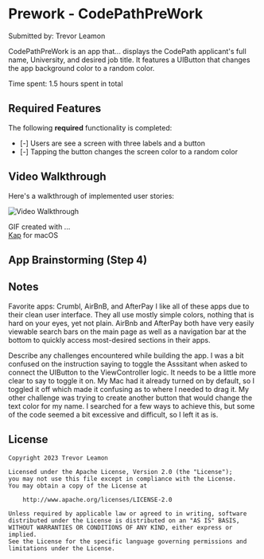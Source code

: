 # Prework - CodePathPreWork

Submitted by: Trevor Leamon

CodePathPreWork is an app that... displays the CodePath applicant's full name, University, and desired job title. It
features a UIButton that changes the app background color to a random color. 

Time spent: 1.5 hours spent in total

## Required Features

The following **required** functionality is completed:

- [-] Users are see a screen with three labels and a button
- [-] Tapping the button changes the screen color to a random color
 
## Video Walkthrough

Here's a walkthrough of implemented user stories:

<img src='https://media.giphy.com/media/RSO0EQLrbZVnIHOgSA/giphy.gif' title='Video Walkthrough' width='' alt='Video Walkthrough' />

GIF created with ...  
[Kap](https://getkap.co/) for macOS

## App Brainstorming (Step 4)

## Notes

Favorite apps: Crumbl, AirBnB, and AfterPay
I like all of these apps due to their clean user interface. They all use mostly simple colors, nothing that is
hard on your eyes, yet not plain. AirBnb and AfterPay both have very easily viewable search bars on the main page
as well as a navigation bar at the bottom to quickly access most-desired sections in their apps. 

Describe any challenges encountered while building the app.
I was a bit confused on the instruction saying to toggle the Asssitant when asked to connect the 
UIButton to the ViewController logic. It needs to be a little more clear to say to toggle it on. My Mac
had it already turned on by default, so I toggled it off which made it confusing as to where I needed to drag it.
My other challenge was trying to create another button that would change the text color for my name. I searched for 
a few ways to achieve this, but some of the code seemed a bit excessive and difficult, so I left it as is. 

## License

    Copyright 2023 Trevor Leamon

    Licensed under the Apache License, Version 2.0 (the "License");
    you may not use this file except in compliance with the License.
    You may obtain a copy of the License at

        http://www.apache.org/licenses/LICENSE-2.0

    Unless required by applicable law or agreed to in writing, software
    distributed under the License is distributed on an "AS IS" BASIS,
    WITHOUT WARRANTIES OR CONDITIONS OF ANY KIND, either express or implied.
    See the License for the specific language governing permissions and
    limitations under the License.
